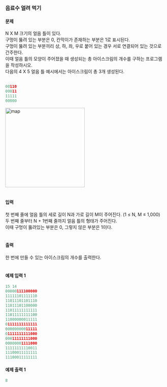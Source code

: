 ### 음료수 얼려 먹기  

#### 문제
N X M 크기의 얼음 틀이 있다.  
구멍이 뚫려 있는 부분은 0, 칸막이가 존재하는 부분은 1로 표시된다.  
구멍이 뚫려 있는 부분끼리 상, 하, 좌, 우로 붙어 있는 경우 서로 연결되어 있는 것으로 간주한다.  
이때 얼음 틀의 모양이 주어졌을 때 생성되는 총 아이스크림의 개수를 구하는 프로그램을 작성하시오.  
다음의 4 X 5 얼음 틀 예시에서는 아이스크림이 총 3개 생성된다.<br/><br/>

```python
00110
00011
11111
00000
```
<img width="250" alt="map" src="https://github.com/CHUrururu/CodingTest/assets/147632493/538d5e58-2571-4292-a752-ec30cd50c25d"><br/><br/>

#### 입력
첫 번째 줄에 얼음 틀의 세로 길이 N과 가로 길이 M이 주어진다. (1 ≤ N, M ≤ 1,000)  
두 번째 줄부터 N + 1번째 줄까지 얼음 틀의 형태가 주어진다.  
이때 구멍이 뚫려있는 부분은 0, 그렇지 않은 부분은 1이다.<br/><br/>

#### 출력
한 번에 만들 수 있는 아이스크림의 개수를 출력한다.<br/><br/>

#### 예제 입력 1
```python
15 14
00000111100000
11111101111110
11011101101110
11011101100000
11011111111111
11011111111100
11000000011111
01111111111111
00000000011111
01111111111000
00011111111000
00000001111000
11111111110011
11100011111111
11100011111111
```

#### 예제 출력 1
```python
8
```
